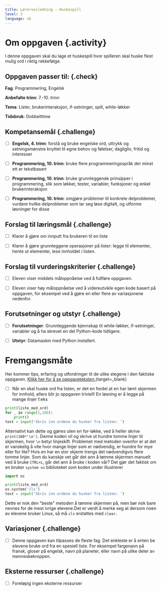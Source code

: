 ```yaml
---
title: Lærerveiledning - Huskespill
level: 3
language: nb
---
```



# Om oppgaven {.activity}

I denne oppgaven skal du lage et huskespill hvor spilleren skal huske flest mulig ord i riktig rekkefølge.


## Oppgaven passer til: {.check}

 __Fag__: Programmering, Engelsk

 __Anbefalte trinn__: 7.-10. trinn

 __Tema__: Lister, brukerinteraksjon, if-setninger, spill, while-løkker

 __Tidsbruk__: Dobbelttime


## Kompetansemål {.challenge}

 - [ ] __Engelsk, 4. trinn__: forstå og bruke engelske ord, uttrykk og setningsmønstre knyttet til egne behov og følelser, dagligliv, fritid og interesser

 - [ ] __Programmering, 10. trinn__: bruke flere programmeringsspråk der minst ett er tekstbasert
 
 - [ ] __Programmering, 10. trinn__: bruke grunnleggende prinsipper i programmering, slik som løkker, tester, variabler, funksjoner og enkel brukerinteraksjon

- [ ] __Programmering, 10. trinn__: omgjøre problemer til konkrete delproblemer, vurdere hvilke delproblemer som lar seg løse digitalt, og utforme løsninger for disse


## Forslag til læringsmål {.challenge}

- [ ] Klarer å gjøre om innputt fra brukeren til en liste

- [ ] Klarer å gjøre grunnleggene operasjoner på lister: legge til elementer, hente ut elementer, lese innholdet i listen.


## Forslag til vurderingskriterier {.challenge}

- [ ] Eleven viser middels måloppnåelse ved å fullføre oppgaven.

- [ ] Eleven viser høy måloppnåelse ved å videreutvikle egen kode basert på oppgaven, for eksempel ved å gjøre en eller flere av variasjonene nedenfor.

 
## Forutsetninger og utstyr {.challenge}

 - [ ]  __Forutsetninger__: Grunnleggende kjennskap til while-løkker, if-setninger, variabler og å ha skrevet en del Python-kode tidligere.

 - [ ]  __Utstyr__: Datamaskin med Python installert.


# Fremgangsmåte

 Her kommer tips, erfaring og utfordringer til de ulike stegene i den faktiske oppgaven. [Klikk her for å se oppgaveteksten.](../huskespill/huskespill.html){target=_blank}

- [ ] Når en skal huske ord fra listen, er det en fordel at en har tømt skjermen for innhold, ellers blir jo oppgaven triviell! En løsning er å legge på mange linjer f.eks

```python
print(liste_med_ord)
for _ in range(1,100):
    print()
text = input('Skriv inn ordene du husker fra listen: ')
```

Alternativt kan dette og gjøres uten en for-løkke, ved å heller skrive `print(100*'\n')`. Denne koden vil og skrive ut hundre tomme linjer til skjermen, hvor `\n` betyr linjeskift.  Problemet med metoden ovenfor er at det er vanskelig å vite hvor mange linjer som er nødvendig, er hundre for mye eller for lite?  Hvis en har en stor skjerm trengs det nødvendigvis flere tomme linjer. Som du kanskje vet går det ann å tømme skjermen manuelt ved å bruke `CTRL+L`, går det ann å bruke i koden vår? Det gjør det faktisk om en bruker `system os` biblioteket som koden under illustrerer

```python
import os

print(liste_med_ord)
os.system('cls')
text = input('Skriv inn ordene du husker fra listen: ')
```

Dette er nok den "beste" metoden å tømme skjermen på, men bør nok bare nevnes for de mest ivrige elevene.Det er verdt å merke seg at dersom noen av elevene bruker Linux, så må `cls` erstattes med `clear`.


## Variasjoner {.challenge}

- [ ] Denne oppgaven kan tilpasses de fleste fag. Det enkleste er å enten be elevene bruke ord fra en spesiell liste. For eksempel fargenavn på fransk, gloser på engelsk, navn på planeter, eller navn på ulike deler av menneskekroppen. 


## Eksterne ressurser {.challenge}

- [ ] Foreløpig ingen eksterne ressurser 
